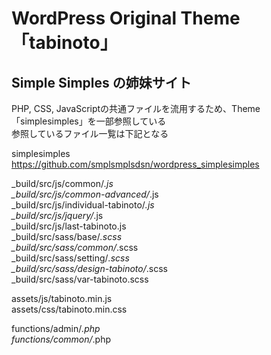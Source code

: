 # WordPress Original Theme 「tabinoto」

## Simple Simples の姉妹サイト

PHP, CSS, JavaScriptの共通ファイルを流用するため、Theme「simplesimples」を一部参照している  
参照しているファイル一覧は下記となる  
  
simplesimples  
https://github.com/smplsmplsdsn/wordpress_simplesimples  
  
_build/src/js/common/*.js  
_build/src/js/common-advanced/*.js  
_build/src/js/individual-tabinoto/*.js  
_build/src/js/jquery/*.js  
_build/src/js/last-tabinoto.js  
_build/src/sass/base/*.scss  
_build/src/sass/common/*.scss  
_build/src/sass/setting/*.scss  
_build/src/sass/design-tabinoto/*.scss  
_build/src/sass/var-tabinoto.scss  
    
assets/js/tabinoto.min.js  
assets/css/tabinoto.min.css  
  
functions/admin/*.php  
functions/common/*.php  
